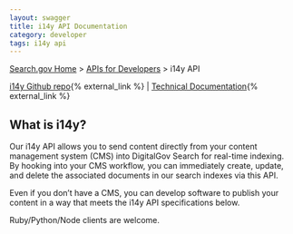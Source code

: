 ```yaml
---
layout: swagger
title: i14y API Documentation
category: developer
tags: i14y api
---
```



[Search.gov Home](/index.html) > [APIs for Developers](/developer/index.html) > i14y API

[i14y Github repo](https://github.com/GSA/i14y){% external_link %} | [Technical Documentation](http://gsa.github.io/slate/){% external_link %}

## What is i14y?

Our i14y API allows you to send content directly from your content management system (CMS) into DigitalGov Search for real-time indexing. By hooking into your CMS workflow, you can immediately create, update, and delete the associated documents in our search indexes via this API.

Even if you don’t have a CMS, you can develop software to publish your content in a way that meets the i14y API specifications below.

Ruby/Python/Node clients are welcome.

<div id="swagger-ui"></div>

<script src="http://petstore.swagger.io/swagger-ui-bundle.js"> </script>
<script src="http://petstore.swagger.io/swagger-ui-standalone-preset.js"> </script>
<script>
window.onload = function() {
  
  // Build a system
  const ui = SwaggerUIBundle({
    url: "http://search.gov/files/i14y_swagger.json",
    dom_id: '#swagger-ui',
    deepLinking: true,
    presets: [
      SwaggerUIBundle.presets.apis,
      SwaggerUIStandalonePreset
    ],
    plugins: [
      SwaggerUIBundle.plugins.DownloadUrl
    ],
    layout: "StandaloneLayout"
  })

  window.ui = ui
}
</script>
